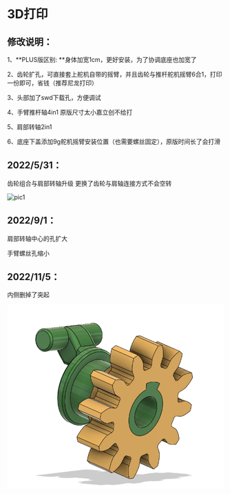 # 3D打印

## 修改说明：

1、**PLUS版区别: **身体加宽1cm，更好安装，为了协调底座也加宽了

2、齿轮扩孔，可直接套上舵机自带的摇臂，并且齿轮与推杆舵机摇臂6合1，打印一份即可，省钱（推荐尼龙打印）

3、头部加了swd下载孔，方便调试

4、手臂推杆轴4in1 原版尺寸太小嘉立创不给打

5、肩部转轴2in1

6、底座下盖添加9g舵机摇臂安装位置（也需要螺丝固定），原版时间长了会打滑

## 2022/5/31：

齿轮组合与肩部转轴升级   更换了齿轮与肩轴连接方式不会空转

![pic1](https://user-images.githubusercontent.com/52451470/171098586-6cdf1477-cd68-45e8-a810-5d4c16544784.png)

## 2022/9/1：

肩部转轴中心的孔扩大

手臂螺丝孔缩小

## 2022/11/5：

内侧删掉了突起

![](..\Images\5.jpg)
